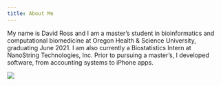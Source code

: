 ```yaml
---
title: About Me
---
```


My name is David Ross and I am a master’s student in bioinformatics and computational biomedicine at Oregon Health & Science University, graduating June 2021. I am also currently a Biostatistics Intern at NanoString Technologies, Inc. Prior to pursuing a master’s, I developed software, from accounting systems to iPhone apps.

![](/img/self.png)